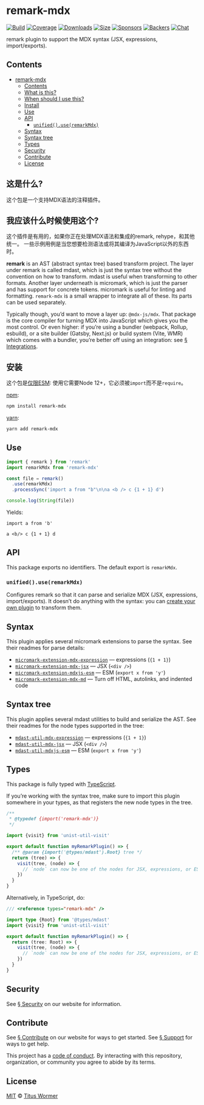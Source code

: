 # remark-mdx

[![Build][build-badge]][build]
[![Coverage][coverage-badge]][coverage]
[![Downloads][downloads-badge]][downloads]
[![Size][size-badge]][size]
[![Sponsors][sponsors-badge]][collective]
[![Backers][backers-badge]][collective]
[![Chat][chat-badge]][chat]

remark plugin to support the MDX syntax (JSX, expressions, import/exports).

<!-- more -->

## Contents

- [remark-mdx](#remark-mdx)
  - [Contents](#contents)
  - [What is this?](#what-is-this)
  - [When should I use this?](#when-should-i-use-this)
  - [Install](#install)
  - [Use](#use)
  - [API](#api)
    - [`unified().use(remarkMdx)`](#unifieduseremarkmdx)
  - [Syntax](#syntax)
  - [Syntax tree](#syntax-tree)
  - [Types](#types)
  - [Security](#security)
  - [Contribute](#contribute)
  - [License](#license)

## 这是什么?

这个包是一个支持MDX语法的注释插件。

## 我应该什么时候使用这个?

这个插件是有用的，如果你正在处理MDX语法和集成的remark, rehype，和其他统一。
一些示例用例是当您想要检测语法或将其编译为JavaScript以外的东西时。

**remark** is an AST (abstract syntax tree) based transform project.
The layer under remark is called mdast, which is just the syntax tree without
the convention on how to transform.
mdast is useful when transforming to other formats.
Another layer underneath is micromark, which is just the parser and has support
for concrete tokens.
micromark is useful for linting and formatting.
`remark-mdx` is a small wrapper to integrate all of these.
Its parts can be used separately.

Typically though, you’d want to move a layer up: `@mdx-js/mdx`.
That package is the core compiler for turning MDX into JavaScript which
gives you the most control.
Or even higher: if you’re using a bundler (webpack, Rollup, esbuild), or a site
builder (Gatsby, Next.js) or build system (Vite, WMR) which comes with a
bundler, you’re better off using an integration: see
[§ Integrations][integrations].

## 安装

这个包是[仅限ESM][ESM]: 使用它需要Node 12+，它必须被`import`而不是`require`。

[npm][]:

```sh
npm install remark-mdx
```

[yarn][]:

```sh
yarn add remark-mdx
```

## Use

```js
import { remark } from 'remark'
import remarkMdx from 'remark-mdx'

const file = remark()
  .use(remarkMdx)
  .processSync('import a from "b"\n\na <b /> c {1 + 1} d')

console.log(String(file))
```

Yields:

```mdx
import a from 'b'

a <b/> c {1 + 1} d
```

## API

This package exports no identifiers.
The default export is `remarkMdx`.

### `unified().use(remarkMdx)`

Configures remark so that it can parse and serialize MDX (JSX, expressions,
import/exports).
It doesn’t do anything with the syntax: you can
[create your own plugin][create-plugin] to transform them.

## Syntax

This plugin applies several micromark extensions to parse the syntax.
See their readmes for parse details:

- [`micromark-extension-mdx-expression`](https://github.com/micromark/micromark-extension-mdx-expression#syntax)
  — expressions (`{1 + 1}`)
- [`micromark-extension-mdx-jsx`](https://github.com/micromark/micromark-extension-mdx-jsx#syntax)
  — JSX (`<div />`)
- [`micromark-extension-mdxjs-esm`](https://github.com/micromark/micromark-extension-mdxjs-esm#syntax)
  — ESM (`export x from 'y'`)
- [`micromark-extension-mdx-md`](https://github.com/micromark/micromark-extension-mdx-md#mdxmd)
  — Turn off HTML, autolinks, and indented code

## Syntax tree

This plugin applies several mdast utilities to build and serialize the AST.
See their readmes for the node types supported in the tree:

- [`mdast-util-mdx-expression`](https://github.com/syntax-tree/mdast-util-mdx-expression#syntax-tree)
  — expressions (`{1 + 1}`)
- [`mdast-util-mdx-jsx`](https://github.com/syntax-tree/mdast-util-mdx-jsx#syntax-tree)
  — JSX (`<div />`)
- [`mdast-util-mdxjs-esm`](https://github.com/syntax-tree/mdast-util-mdxjs-esm#syntax-tree)
  — ESM (`export x from 'y'`)

## Types

This package is fully typed with [TypeScript][].

If you’re working with the syntax tree, make sure to import this plugin
somewhere in your types, as that registers the new node types in the tree.

```js
/**
 * @typedef {import('remark-mdx')}
 */

import {visit} from 'unist-util-visit'

export default function myRemarkPlugin() => {
  /** @param {import('@types/mdast').Root} tree */
  return (tree) => {
    visit(tree, (node) => {
      // `node` can now be one of the nodes for JSX, expressions, or ESM.
    })
  }
}
```

Alternatively, in TypeScript, do:

```ts
/// <reference types="remark-mdx" />

import type {Root} from '@types/mdast'
import {visit} from 'unist-util-visit'

export default function myRemarkPlugin() => {
  return (tree: Root) => {
    visit(tree, (node) => {
      // `node` can now be one of the nodes for JSX, expressions, or ESM.
    })
  }
}
```

## Security

See [§ Security][security] on our website for information.

## Contribute

See [§ Contribute][contribute] on our website for ways to get started.
See [§ Support][support] for ways to get help.

This project has a [code of conduct][coc].
By interacting with this repository, organization, or community you agree to
abide by its terms.

## License

[MIT][] © [Titus Wormer][author]

[build-badge]: https://github.com/mdx-js/mdx/workflows/main/badge.svg
[build]: https://github.com/mdx-js/mdx/actions
[coverage-badge]: https://img.shields.io/codecov/c/github/mdx-js/mdx/main.svg
[coverage]: https://codecov.io/github/mdx-js/mdx
[downloads-badge]: https://img.shields.io/npm/dm/remark-mdx.svg
[downloads]: https://www.npmjs.com/package/remark-mdx
[size-badge]: https://img.shields.io/bundlephobia/minzip/remark-mdx.svg
[size]: https://bundlephobia.com/result?p=remark-mdx
[sponsors-badge]: https://opencollective.com/unified/sponsors/badge.svg
[backers-badge]: https://opencollective.com/unified/backers/badge.svg
[collective]: https://opencollective.com/unified
[chat-badge]: https://img.shields.io/badge/chat-discussions-success.svg
[chat]: https://github.com/mdx-js/mdx/discussions
[npm]: https://docs.npmjs.com/cli/install
[yarn]: https://classic.yarnpkg.com/docs/cli/add/
[contribute]: https://mdxjs.com/community/contribute/
[support]: https://mdxjs.com/community/support/
[coc]: https://github.com/mdx-js/.github/blob/main/code-of-conduct.md
[mit]: https://github.com/mdx-js/mdx/blob/main/packages/remark-mdx/license
[author]: https://wooorm.com
[create-plugin]: https://unifiedjs.com/learn/guide/create-a-plugin/
[integrations]: https://mdxjs.com/getting-started/#integrations
[esm]: https://gist.github.com/sindresorhus/a39789f98801d908bbc7ff3ecc99d99c
[security]: https://mdxjs.com/getting-started/#security
[typescript]: https://www.typescriptlang.org
